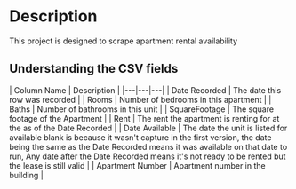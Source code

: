 # Description
This project is designed to scrape apartment rental availability

## Understanding the CSV fields

| Column Name | Description |
|---|---|---|
| Date Recorded | The date this row was recorded |
| Rooms | Number of bedrooms in this apartment |
| Baths | Number of bathrooms in this unit  |
| SquareFootage | The square footage of the Apartment |
| Rent | The rent the apartment is renting for at the as of the Date Recorded |
| Date Available | The date the unit is listed for available blank is because it wasn't capture in the first version, the date being the same as the Date Recorded means it was available on that date to run, Any date after the Date Recorded means it's not ready to be rented but the lease is still valid |
| Apartment Number | Apartment number in the building |
